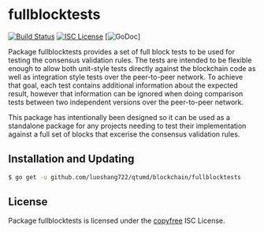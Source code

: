 fullblocktests
==============

[![Build Status](http://img.shields.io/travis/luoshang722/qtumd.svg)](https://travis-ci.org/luoshang722/qtumd) 
[![ISC License](http://img.shields.io/badge/license-ISC-blue.svg)](http://copyfree.org)
[![GoDoc](https://img.shields.io/badge/godoc-reference-blue.svg)]

Package fullblocktests provides a set of full block tests to be used for testing
the consensus validation rules.  The tests are intended to be flexible enough to
allow both unit-style tests directly against the blockchain code as well as
integration style tests over the peer-to-peer network.  To achieve that goal,
each test contains additional information about the expected result, however
that information can be ignored when doing comparison tests between two
independent versions over the peer-to-peer network.

This package has intentionally been designed so it can be used as a standalone
package for any projects needing to test their implementation against a full set
of blocks that excerise the consensus validation rules.

## Installation and Updating

```bash
$ go get -u github.com/luoshang722/qtumd/blockchain/fullblocktests
```

## License

Package fullblocktests is licensed under the [copyfree](http://copyfree.org) ISC
License.
